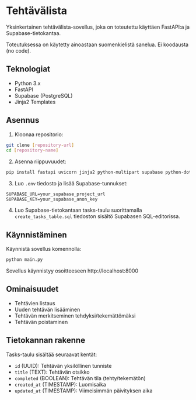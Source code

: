 # Tehtävälista

Yksinkertainen tehtävälista-sovellus, joka on toteutettu käyttäen FastAPI:a ja Supabase-tietokantaa.

Toteutuksessa on käytetty ainoastaan suomenkielistä sanelua. Ei koodausta (no code).

## Teknologiat

- Python 3.x
- FastAPI
- Supabase (PostgreSQL)
- Jinja2 Templates

## Asennus

1. Kloonaa repositorio:
```bash
git clone [repository-url]
cd [repository-name]
```

2. Asenna riippuvuudet:
```bash
pip install fastapi uvicorn jinja2 python-multipart supabase python-dotenv
```

3. Luo `.env` tiedosto ja lisää Supabase-tunnukset:
```
SUPABASE_URL=your_supabase_project_url
SUPABASE_KEY=your_supabase_anon_key
```

4. Luo Supabase-tietokantaan tasks-taulu suorittamalla `create_tasks_table.sql` tiedoston sisältö Supabasen SQL-editorissa.

## Käynnistäminen

Käynnistä sovellus komennolla:
```bash
python main.py
```

Sovellus käynnistyy osoitteeseen http://localhost:8000

## Ominaisuudet

- Tehtävien listaus
- Uuden tehtävän lisääminen
- Tehtävän merkitseminen tehdyksi/tekemättömäksi
- Tehtävän poistaminen

## Tietokannan rakenne

Tasks-taulu sisältää seuraavat kentät:
- `id` (UUID): Tehtävän yksilöllinen tunniste
- `title` (TEXT): Tehtävän otsikko
- `completed` (BOOLEAN): Tehtävän tila (tehty/tekemätön)
- `created_at` (TIMESTAMP): Luomisaika
- `updated_at` (TIMESTAMP): Viimeisimmän päivityksen aika
